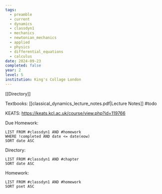 ```yaml
---
tags:
  - preamble
  - current
  - dynamics
  - classdyn1
  - mechanics
  - newtonian_mechanics
  - applied
  - physics
  - differential_equations
  - calculus
date: 2024-09-23
completed: false
year: 2
level: 5
institution: King's Collage London
---
```

[[Directory]]

Textbooks:
[[classical_dynamics_lecture_notes.pdf|Lecture Notes]]
#todo 

KEATS:
https://keats.kcl.ac.uk/course/view.php?id=119766

Due Homework:
```dataview
LIST FROM #classdyn1 AND #homework 
WHERE !completed AND date <= date(eow)
SORT date ASC
```
Directory:
```dataview
LIST FROM #classdyn1 AND #chapter
SORT date ASC
```
Homework:
```dataview
LIST FROM #classdyn1 AND #homework 
SORT pset ASC
```
